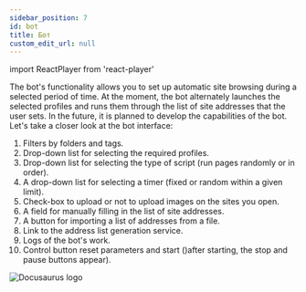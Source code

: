 ```yaml
---
sidebar_position: 7
id: bot
title: Бот
custom_edit_url: null
---
```

import ReactPlayer from 'react-player'

The bot's functionality allows you to set up automatic site browsing during a selected period of time. At the moment, the bot alternately launches the selected profiles and runs them through the list of site addresses that the user sets. In the future, it is planned to develop the capabilities of the bot.
Let's take a closer look at the bot interface:
1. Filters by folders and tags.
2. Drop-down list for selecting the required profiles.
3. Drop-down list for selecting the type of script (run pages randomly or in order).
4. A drop-down list for selecting a timer (fixed or random within a given limit).
5. Check-box to upload or not to upload images on the sites you open.
6. A field for manually filling in the list of site addresses.
7. A button for importing a list of addresses from a file.
8. Link to the address list generation service.
9. Logs of the bot's work.
10. Control button reset parameters and start ()after starting, the stop and pause buttons appear).

![Docusaurus logo](/img/3-soft/2-start-window/8-bot/eng/bot-1.png)